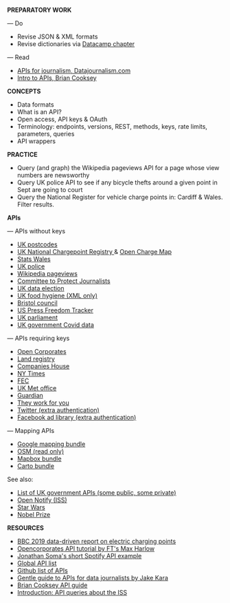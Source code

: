 
**PREPARATORY WORK**

— Do
- Revise JSON & XML formats
- Revise dictionaries via [Datacamp chapter](https://campus.datacamp.com/courses/data-types-for-data-science-in-python/dictionaries-the-root-of-python?ex=1)

— Read
- [APIs for journalism, Datajournalism.com](https://datajournalism.com/read/newsletters/apis-for-journalism)
- [Intro to APIs, Brian Cooksey](https://zapier.com/learn/apis/chapter-1-introduction-to-apis/)

**CONCEPTS**

- Data formats
- What is an API?
- Open access, API keys & OAuth
- Terminology: endpoints, versions, REST, methods, keys, rate limits, parameters, queries
- API wrappers

**PRACTICE**

- Query (and graph) the Wikipedia pageviews API for a page whose view numbers are newsworthy
- Query UK police API to see if any bicycle thefts around a given point in Sept are going to court
- Query the National Register for vehicle charge points in: Cardiff & Wales. Filter results.

**APIs**

— APIs without keys
- [UK postcodes](https://postcodes.io/)
- [UK National Chargepoint Registry ](https://chargepoints.dft.gov.uk/api/help) & [Open Charge Map](https://openchargemap.org/site/develop/api)
- [Stats Wales](https://statswales.gov.wales/Help/Catalogue#APIEndpointsExplained)
- [UK police](https://data.police.uk/docs/)
- [Wikipedia pageviews](https://wikimedia.org/api/rest_v1/#/)
- [Committee to Protect Journalists](https://cpj.org/data-api/)
- [UK data election](https://candidates.democracyclub.org.uk/api/docs/next/)
- [UK food hygiene (XML only)](https://www.food.gov.uk/uk-food-hygiene-rating-data-api)
- [Bristol council](https://opendata.bristol.gov.uk/api/v1/console/)
- [US Press Freedom Tracker](https://pressfreedomtracker.us/data/)
- [UK parliament](http://explore.data.parliament.uk/)
- [UK government Covid data](https://coronavirus.data.gov.uk/details/developers-guide)

— APIs requiring keys
- [Open Corporates](https://api.opencorporates.com/)
- [Land registry](https://use-land-property-data.service.gov.uk/api-information)
- [Companies House](https://developer.company-information.service.gov.uk/api/docs/)
- [NY Times](https://developer.nytimes.com/apis)
- [FEC](https://api.open.fec.gov/developers/#/candidate/get_candidates_)
- [UK Met office](https://www.metoffice.gov.uk/services/data/datapoint)
- [Guardian](https://open-platform.theguardian.com/access/)
- [They work for you](https://www.theyworkforyou.com/api/)
- [Twitter (extra authentication)](https://developer.twitter.com/en/docs/twitter-api)
- [Facebook ad library (extra authentication)](https://www.facebook.com/ads/library/api)

— Mapping APIs
- [Google mapping bundle](https://developers.google.com/maps/documentation)
- [OSM (read only)](https://wiki.openstreetmap.org/wiki/Overpass_API)
- [Mapbox bundle](https://docs.mapbox.com/api/)
- [Carto bundle](https://carto.com/developers/)

See also:
- [List of UK government APIs (some public, some private)](https://www.api.gov.uk/index/#index)
- [Open Notify (ISS)](http://open-notify.org/Open-Notify-API/)
- [Star Wars](https://swapi.dev/)
- [Nobel Prize](https://www.nobelprize.org/about/developer-zone-2/)


**RESOURCES**

- [BBC 2019 data-driven report on electric charging points](https://github.com/BBC-Data-Unit/electric-car-charging-points)
- [Opencorporates API tutorial by FT's Max Harlow](https://github.com/maxharlow/tutorials/tree/master/fetch-and-enrich-data-with-apis)
- [Jonathan Soma's short Spotify API example](http://jonathansoma.com/lede/foundations/classes/04/class/)
- [Global API list](https://www.programmableweb.com/apis/directory)
- [Github list of APIs](https://github.com/public-apis/public-apis)
- [Gentle guide to APIs for data journalists by Jake Kara](https://medium.com/trendct-data/a-gentle-guide-to-apis-for-data-journalists-2a6b0e6fcc1a)
- [Brian Cooksey API guide](https://zapier.com/learn/apis/)
- [Introduction: API queries about the ISS](https://www.dataquest.io/blog/python-api-tutorial/)
